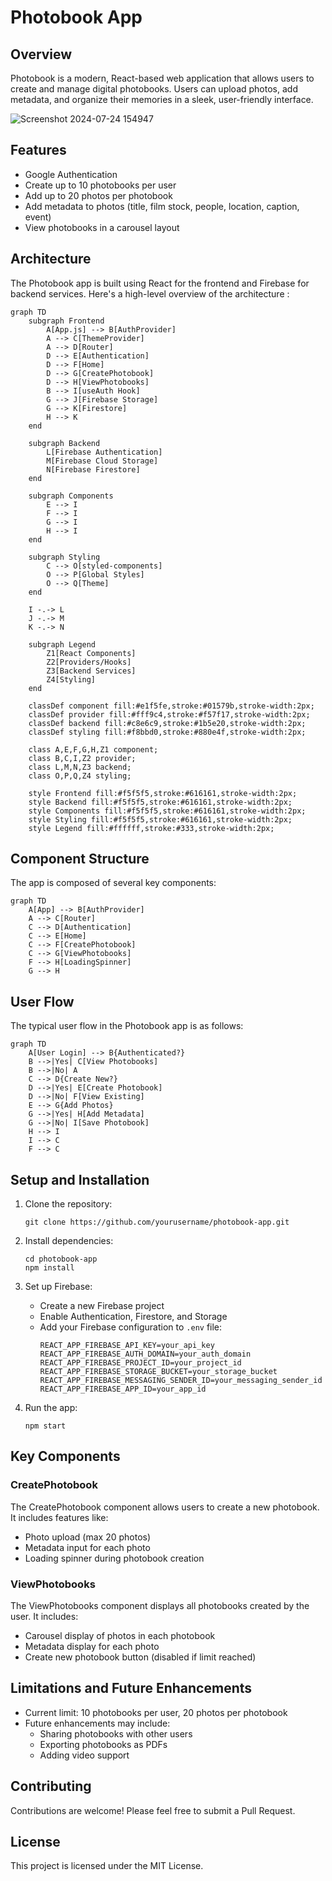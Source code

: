 # Photobook App

## Overview

Photobook is a modern, React-based web application that allows users to create and manage digital photobooks. Users can upload photos, add metadata, and organize their memories in a sleek, user-friendly interface.

![Screenshot 2024-07-24 154947](https://github.com/user-attachments/assets/1876b683-bd86-41c8-a9dd-4984db7b612b)


## Features

- Google Authentication
- Create up to 10 photobooks per user
- Add up to 20 photos per photobook
- Add metadata to photos (title, film stock, people, location, caption, event)
- View photobooks in a carousel layout

## Architecture

The Photobook app is built using React for the frontend and Firebase for backend services. Here's a high-level overview of the architecture :

```mermaid
graph TD
    subgraph Frontend
        A[App.js] --> B[AuthProvider]
        A --> C[ThemeProvider]
        A --> D[Router]
        D --> E[Authentication]
        D --> F[Home]
        D --> G[CreatePhotobook]
        D --> H[ViewPhotobooks]
        B --> I[useAuth Hook]
        G --> J[Firebase Storage]
        G --> K[Firestore]
        H --> K
    end

    subgraph Backend
        L[Firebase Authentication]
        M[Firebase Cloud Storage]
        N[Firebase Firestore]
    end

    subgraph Components
        E --> I
        F --> I
        G --> I
        H --> I
    end

    subgraph Styling
        C --> O[styled-components]
        O --> P[Global Styles]
        O --> Q[Theme]
    end

    I -.-> L
    J -.-> M
    K -.-> N

    subgraph Legend
        Z1[React Components]
        Z2[Providers/Hooks]
        Z3[Backend Services]
        Z4[Styling]
    end

    classDef component fill:#e1f5fe,stroke:#01579b,stroke-width:2px;
    classDef provider fill:#fff9c4,stroke:#f57f17,stroke-width:2px;
    classDef backend fill:#c8e6c9,stroke:#1b5e20,stroke-width:2px;
    classDef styling fill:#f8bbd0,stroke:#880e4f,stroke-width:2px;

    class A,E,F,G,H,Z1 component;
    class B,C,I,Z2 provider;
    class L,M,N,Z3 backend;
    class O,P,Q,Z4 styling;

    style Frontend fill:#f5f5f5,stroke:#616161,stroke-width:2px;
    style Backend fill:#f5f5f5,stroke:#616161,stroke-width:2px;
    style Components fill:#f5f5f5,stroke:#616161,stroke-width:2px;
    style Styling fill:#f5f5f5,stroke:#616161,stroke-width:2px;
    style Legend fill:#ffffff,stroke:#333,stroke-width:2px;
```

## Component Structure

The app is composed of several key components:

```mermaid
graph TD
    A[App] --> B[AuthProvider]
    A --> C[Router]
    C --> D[Authentication]
    C --> E[Home]
    C --> F[CreatePhotobook]
    C --> G[ViewPhotobooks]
    F --> H[LoadingSpinner]
    G --> H
```

## User Flow

The typical user flow in the Photobook app is as follows:

```mermaid
graph TD
    A[User Login] --> B{Authenticated?}
    B -->|Yes| C[View Photobooks]
    B -->|No| A
    C --> D{Create New?}
    D -->|Yes| E[Create Photobook]
    D -->|No| F[View Existing]
    E --> G{Add Photos}
    G -->|Yes| H[Add Metadata]
    G -->|No| I[Save Photobook]
    H --> I
    I --> C
    F --> C
```

## Setup and Installation

1. Clone the repository:

   ```
   git clone https://github.com/yourusername/photobook-app.git
   ```

2. Install dependencies:

   ```
   cd photobook-app
   npm install
   ```

3. Set up Firebase:

   - Create a new Firebase project
   - Enable Authentication, Firestore, and Storage
   - Add your Firebase configuration to `.env` file:
     ```
     REACT_APP_FIREBASE_API_KEY=your_api_key
     REACT_APP_FIREBASE_AUTH_DOMAIN=your_auth_domain
     REACT_APP_FIREBASE_PROJECT_ID=your_project_id
     REACT_APP_FIREBASE_STORAGE_BUCKET=your_storage_bucket
     REACT_APP_FIREBASE_MESSAGING_SENDER_ID=your_messaging_sender_id
     REACT_APP_FIREBASE_APP_ID=your_app_id
     ```

4. Run the app:
   ```
   npm start
   ```

## Key Components

### CreatePhotobook

The CreatePhotobook component allows users to create a new photobook. It includes features like:

- Photo upload (max 20 photos)
- Metadata input for each photo
- Loading spinner during photobook creation



### ViewPhotobooks

The ViewPhotobooks component displays all photobooks created by the user. It includes:

- Carousel display of photos in each photobook
- Metadata display for each photo
- Create new photobook button (disabled if limit reached)



## Limitations and Future Enhancements

- Current limit: 10 photobooks per user, 20 photos per photobook
- Future enhancements may include:
  - Sharing photobooks with other users
  - Exporting photobooks as PDFs
  - Adding video support

## Contributing

Contributions are welcome! Please feel free to submit a Pull Request.

## License

This project is licensed under the MIT License.
